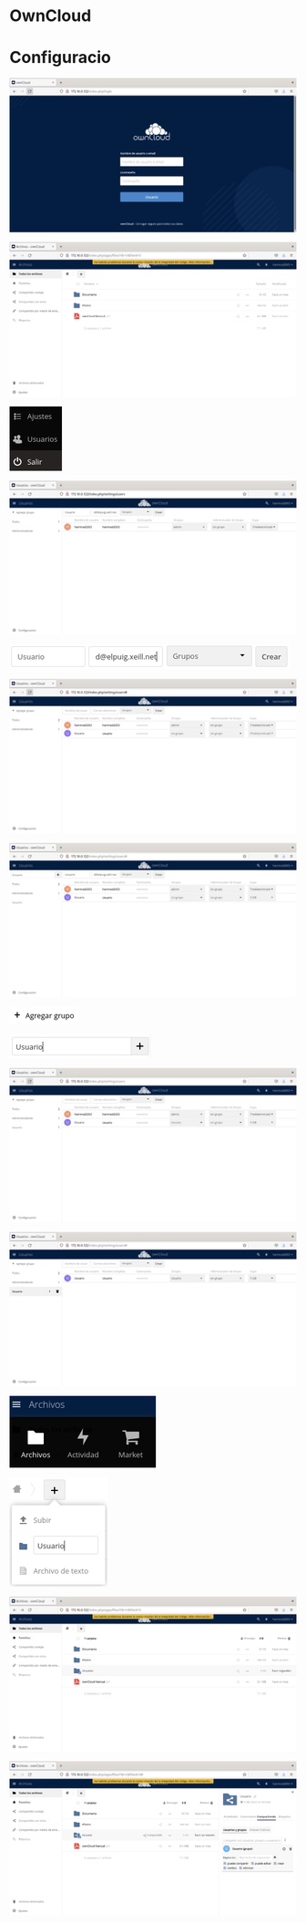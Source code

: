 # OwnCloud

# Configuracio

![](FOTOS/1.png)

![](FOTOS/2.png)

![](FOTOS/usuario.png)

![](FOTOS/3.png)

![](FOTOS/4.png)

![](FOTOS/wow.png)

![](FOTOS/ola.png)

![](FOTOS/aaaa.png)

![](FOTOS/kfue.png)

![](FOTOS/5.png)

![](FOTOS/comproo.png)

![](FOTOS/archivo.png)

![](FOTOS/carpeta.png)

![](FOTOS/lolo.png)

![](FOTOS/mesirve.png)
